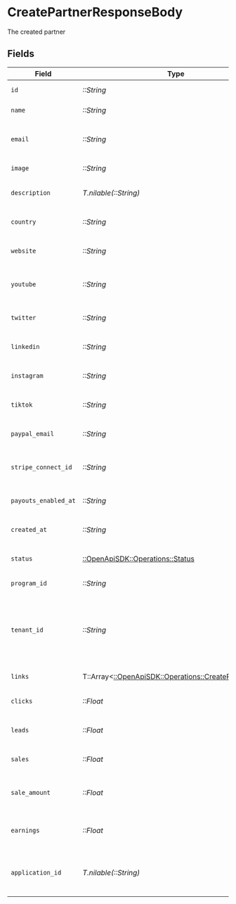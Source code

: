 # CreatePartnerResponseBody

The created partner


## Fields

| Field                                                                                                                                                                | Type                                                                                                                                                                 | Required                                                                                                                                                             | Description                                                                                                                                                          |
| -------------------------------------------------------------------------------------------------------------------------------------------------------------------- | -------------------------------------------------------------------------------------------------------------------------------------------------------------------- | -------------------------------------------------------------------------------------------------------------------------------------------------------------------- | -------------------------------------------------------------------------------------------------------------------------------------------------------------------- |
| `id`                                                                                                                                                                 | *::String*                                                                                                                                                           | :heavy_check_mark:                                                                                                                                                   | The partner's unique ID on Dub.                                                                                                                                      |
| `name`                                                                                                                                                               | *::String*                                                                                                                                                           | :heavy_check_mark:                                                                                                                                                   | The partner's full legal name.                                                                                                                                       |
| `email`                                                                                                                                                              | *::String*                                                                                                                                                           | :heavy_check_mark:                                                                                                                                                   | The partner's email address. Should be a unique value across Dub.                                                                                                    |
| `image`                                                                                                                                                              | *::String*                                                                                                                                                           | :heavy_check_mark:                                                                                                                                                   | The partner's avatar image.                                                                                                                                          |
| `description`                                                                                                                                                        | *T.nilable(::String)*                                                                                                                                                | :heavy_minus_sign:                                                                                                                                                   | A brief description of the partner and their background.                                                                                                             |
| `country`                                                                                                                                                            | *::String*                                                                                                                                                           | :heavy_check_mark:                                                                                                                                                   | The partner's country (required for tax purposes).                                                                                                                   |
| `website`                                                                                                                                                            | *::String*                                                                                                                                                           | :heavy_check_mark:                                                                                                                                                   | The partner's website URL (including the https protocol).                                                                                                            |
| `youtube`                                                                                                                                                            | *::String*                                                                                                                                                           | :heavy_check_mark:                                                                                                                                                   | The partner's YouTube channel username (e.g. `johndoe`).                                                                                                             |
| `twitter`                                                                                                                                                            | *::String*                                                                                                                                                           | :heavy_check_mark:                                                                                                                                                   | The partner's Twitter username (e.g. `johndoe`).                                                                                                                     |
| `linkedin`                                                                                                                                                           | *::String*                                                                                                                                                           | :heavy_check_mark:                                                                                                                                                   | The partner's LinkedIn username (e.g. `johndoe`).                                                                                                                    |
| `instagram`                                                                                                                                                          | *::String*                                                                                                                                                           | :heavy_check_mark:                                                                                                                                                   | The partner's Instagram username (e.g. `johndoe`).                                                                                                                   |
| `tiktok`                                                                                                                                                             | *::String*                                                                                                                                                           | :heavy_check_mark:                                                                                                                                                   | The partner's TikTok username (e.g. `johndoe`).                                                                                                                      |
| `paypal_email`                                                                                                                                                       | *::String*                                                                                                                                                           | :heavy_check_mark:                                                                                                                                                   | The partner's PayPal email (for receiving payouts via PayPal).                                                                                                       |
| `stripe_connect_id`                                                                                                                                                  | *::String*                                                                                                                                                           | :heavy_check_mark:                                                                                                                                                   | The partner's Stripe Connect ID (for receiving payouts via Stripe).                                                                                                  |
| `payouts_enabled_at`                                                                                                                                                 | *::String*                                                                                                                                                           | :heavy_check_mark:                                                                                                                                                   | The date when the partner enabled payouts.                                                                                                                           |
| `created_at`                                                                                                                                                         | *::String*                                                                                                                                                           | :heavy_check_mark:                                                                                                                                                   | The date when the partner was created on Dub.                                                                                                                        |
| `status`                                                                                                                                                             | [::OpenApiSDK::Operations::Status](../../models/operations/status.md)                                                                                                | :heavy_check_mark:                                                                                                                                                   | The status of the partner's enrollment in the program.                                                                                                               |
| `program_id`                                                                                                                                                         | *::String*                                                                                                                                                           | :heavy_check_mark:                                                                                                                                                   | The program's unique ID on Dub.                                                                                                                                      |
| `tenant_id`                                                                                                                                                          | *::String*                                                                                                                                                           | :heavy_check_mark:                                                                                                                                                   | The partner's unique ID within your database. Can be useful for associating the partner with a user in your database and retrieving/update their data in the future. |
| `links`                                                                                                                                                              | T::Array<[::OpenApiSDK::Operations::CreatePartnerLink](../../models/operations/createpartnerlink.md)>                                                                | :heavy_check_mark:                                                                                                                                                   | The partner's referral links in this program.                                                                                                                        |
| `clicks`                                                                                                                                                             | *::Float*                                                                                                                                                            | :heavy_check_mark:                                                                                                                                                   | The total number of clicks on the partner's links.                                                                                                                   |
| `leads`                                                                                                                                                              | *::Float*                                                                                                                                                            | :heavy_check_mark:                                                                                                                                                   | The total number of leads generated by the partner's links.                                                                                                          |
| `sales`                                                                                                                                                              | *::Float*                                                                                                                                                            | :heavy_check_mark:                                                                                                                                                   | The total number of sales generated by the partner's links.                                                                                                          |
| `sale_amount`                                                                                                                                                        | *::Float*                                                                                                                                                            | :heavy_check_mark:                                                                                                                                                   | The total amount of sales (in cents) generated by the partner's links.                                                                                               |
| `earnings`                                                                                                                                                           | *::Float*                                                                                                                                                            | :heavy_check_mark:                                                                                                                                                   | The total earnings/commissions accrued by the partner's links.                                                                                                       |
| `application_id`                                                                                                                                                     | *T.nilable(::String)*                                                                                                                                                | :heavy_minus_sign:                                                                                                                                                   | If the partner submitted an application to join the program, this is the ID of the application.                                                                      |